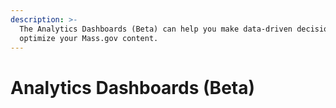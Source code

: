 ```yaml
---
description: >-
  The Analytics Dashboards (Beta) can help you make data-driven decisions to
  optimize your Mass.gov content.
---
```


# Analytics Dashboards \(Beta\)

